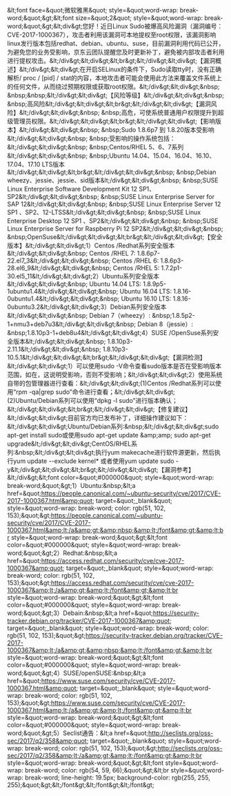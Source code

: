 &amp;lt;font face=&amp;quot;微软雅黑&amp;quot; style=&amp;quot;word-wrap: break-word;&amp;quot;&amp;gt;&amp;lt;font size=&amp;quot;2&amp;quot; style=&amp;quot;word-wrap: break-word;&amp;quot;&amp;gt;&amp;lt;div&amp;gt;您好！近日Linux Sudo被爆高风险漏洞（漏洞编号：CVE-2017-1000367），攻击者利用该漏洞可本地提权至root权限，该漏洞影响linux发行版本包括redhat、debian、ubuntu、suse，目前漏洞利用代码已公开，为避免您的业务受影响，京东云团队提醒您及时更新补丁，避免被内部攻击者利用进行提权攻击。&amp;lt;/div&amp;gt;&amp;lt;div&amp;gt;&amp;lt;br&amp;gt;&amp;lt;/div&amp;gt;&amp;lt;div&amp;gt;【漏洞概述】&amp;lt;/div&amp;gt;&amp;lt;div&amp;gt;在开启SELinux的条件下，Sudo读取tty时，没有正确解析/ proc / [pid] / stat的内容，本地攻击者可能会使用此方法来覆盖文件系统上的任何文件，从而绕过预期权限或获取root权限。&amp;lt;/div&amp;gt;&amp;lt;div&amp;gt;&amp;nbsp; &amp;nbsp;&amp;nbsp;&amp;lt;/div&amp;gt;&amp;lt;div&amp;gt;【风险等级】&amp;lt;/div&amp;gt;&amp;lt;div&amp;gt;&amp;nbsp; &amp;nbsp;高风险&amp;lt;/div&amp;gt;&amp;lt;div&amp;gt;&amp;lt;br&amp;gt;&amp;lt;/div&amp;gt;&amp;lt;div&amp;gt;【漏洞风险】&amp;lt;/div&amp;gt;&amp;lt;div&amp;gt;&amp;nbsp; &amp;nbsp;高危，可使系统普通用户权限提升到超级管理员权限。&amp;lt;/div&amp;gt;&amp;lt;div&amp;gt;&amp;lt;br&amp;gt;&amp;lt;/div&amp;gt;&amp;lt;div&amp;gt;【影响版本】&amp;lt;/div&amp;gt;&amp;lt;div&amp;gt;&amp;nbsp; &amp;nbsp;Sudo 1.8.6p7 到 1.8.20版本受影响&amp;lt;/div&amp;gt;&amp;lt;div&amp;gt;&amp;nbsp; &amp;nbsp;受影响的操作系统包括：&amp;lt;/div&amp;gt;&amp;lt;div&amp;gt;&amp;nbsp; &amp;nbsp;Centos/RHEL 5、6、7系列&amp;lt;/div&amp;gt;&amp;lt;div&amp;gt;&amp;nbsp; &amp;nbsp;Ubuntu 14.04、15.04、16.04、16.10、17.04、17.10 LTS版本&amp;lt;/div&amp;gt;&amp;lt;div&amp;gt;&amp;lt;br&amp;gt;&amp;lt;/div&amp;gt;&amp;lt;div&amp;gt;&amp;nbsp; &amp;nbsp;Debian wheezy、jessie、jessie、sid版本&amp;lt;/div&amp;gt;&amp;lt;div&amp;gt;&amp;nbsp; &amp;nbsp;SUSE Linux Enterprise Software Development Kit 12 SP1、SP2&amp;lt;/div&amp;gt;&amp;lt;div&amp;gt;&amp;nbsp; &amp;nbsp;SUSE Linux Enterprise Server for SAP 12&amp;lt;/div&amp;gt;&amp;lt;div&amp;gt;&amp;nbsp; &amp;nbsp;SUSE Linux Enterprise Server 12 SP1 、SP2、12-LTSS&amp;lt;/div&amp;gt;&amp;lt;div&amp;gt;&amp;nbsp; &amp;nbsp;SUSE Linux Enterprise Desktop 12 SP1 、SP2&amp;lt;/div&amp;gt;&amp;lt;div&amp;gt;&amp;nbsp; &amp;nbsp;SUSE Linux Enterprise Server for Raspberry Pi 12 SP2&amp;lt;/div&amp;gt;&amp;lt;div&amp;gt;&amp;nbsp; &amp;nbsp;OpenSuse&amp;lt;/div&amp;gt;&amp;lt;div&amp;gt;&amp;lt;br&amp;gt;&amp;lt;/div&amp;gt;&amp;lt;div&amp;gt;【安全版本】&amp;lt;/div&amp;gt;&amp;lt;div&amp;gt;1）Centos /Redhat系列安全版本&amp;lt;/div&amp;gt;&amp;lt;div&amp;gt;&amp;nbsp; Centos /RHEL 7: 1.8.6p7-22.el7_3&amp;lt;/div&amp;gt;&amp;lt;div&amp;gt;&amp;nbsp; Centos /RHEL 6: 1.8.6p3-28.el6_9&amp;lt;/div&amp;gt;&amp;lt;div&amp;gt;&amp;nbsp; Centos /RHEL 5: 1.7.2p1-30.el5_11&amp;lt;/div&amp;gt;&amp;lt;div&amp;gt;2）Ubuntu系列安全版本&amp;lt;/div&amp;gt;&amp;lt;div&amp;gt;&amp;nbsp; Ubuntu 14.04 LTS: 1.8.9p5-1ubuntu1.4&amp;lt;/div&amp;gt;&amp;lt;div&amp;gt;&amp;nbsp; Ubuntu 16.04 LTS: 1.8.16-0ubuntu1.4&amp;lt;/div&amp;gt;&amp;lt;div&amp;gt;&amp;nbsp; Ubuntu 16.10 LTS: 1.8.16-0ubuntu3.2&amp;lt;/div&amp;gt;&amp;lt;div&amp;gt;3）Debian系列安全版本&amp;lt;/div&amp;gt;&amp;lt;div&amp;gt;&amp;nbsp; Debian 7（wheezy）: &amp;nbsp;1.8.5p2-1+nmu3+deb7u3&amp;lt;/div&amp;gt;&amp;lt;div&amp;gt;&amp;nbsp; Debian 8（jessie）: &amp;nbsp;1.8.10p3-1+deb8u4&amp;lt;/div&amp;gt;&amp;lt;div&amp;gt;4）SUSE /OpenSuse系列安全版本&amp;lt;/div&amp;gt;&amp;lt;div&amp;gt;&amp;nbsp; 1.8.10p3-2.11.1&amp;lt;/div&amp;gt;&amp;lt;div&amp;gt;&amp;nbsp; 1.8.10p3-10.5.1&amp;lt;/div&amp;gt;&amp;lt;div&amp;gt;&amp;lt;br&amp;gt;&amp;lt;/div&amp;gt;&amp;lt;div&amp;gt;【漏洞检测】&amp;lt;/div&amp;gt;&amp;lt;div&amp;gt;1）可以使用sudo -V命令查看sudo版本是否在受影响版本范围，如在，这说明受影响，否则不受影响；&amp;lt;/div&amp;gt;&amp;lt;div&amp;gt;2）使用系统自带的包管理器进行查看：&amp;lt;/div&amp;gt;&amp;lt;div&amp;gt;(1)Centos /Redhat系列可以使用“rpm -qa|grep sudo”命令进行查看；&amp;lt;/div&amp;gt;&amp;lt;div&amp;gt;(2)Ubuntu/Debian系列可以使用“dpkg -l sudo”进行版本确认；&amp;lt;/div&amp;gt;&amp;lt;div&amp;gt;&amp;lt;br&amp;gt;&amp;lt;/div&amp;gt;&amp;lt;div&amp;gt;【修复建议】&amp;lt;/div&amp;gt;&amp;lt;div&amp;gt;目前官方均已发布补丁，详细操作建议如下：&amp;lt;/div&amp;gt;&amp;lt;div&amp;gt;Ubuntu/Debian系列:&amp;nbsp;&amp;lt;/div&amp;gt;&amp;lt;div&amp;gt;sudo apt-get install sudo或使用sudo apt-get update &amp;amp;amp; sudo apt-get upgrade&amp;lt;/div&amp;gt;&amp;lt;div&amp;gt;CentOS/RHEL系列:&amp;nbsp;&amp;lt;/div&amp;gt;&amp;lt;div&amp;gt;执行yum makecache进行软件源更新，然后执行yum update --exclude kernel* 或者使用yum update sudo -y&amp;lt;/div&amp;gt;&amp;lt;div&amp;gt;&amp;lt;br&amp;gt;&amp;lt;/div&amp;gt;&amp;lt;div&amp;gt;【漏洞参考】&amp;lt;/div&amp;gt;&amp;lt;font color=&amp;quot;#000000&amp;quot; style=&amp;quot;word-wrap: break-word;&amp;quot;&amp;gt;1）Ubuntu:&amp;nbsp;&amp;lt;a href=&amp;quot;https://people.canonical.com/~ubuntu-security/cve/2017/CVE-2017-1000367.html&amp;quot; target=&amp;quot;_blank&amp;quot; style=&amp;quot;word-wrap: break-word; color: rgb(51, 102, 153);&amp;quot;&amp;gt;https://people.canonical.com/~ubuntu-security/cve/2017/CVE-2017-1000367.html&amp;lt;/a&amp;gt;&amp;nbsp;&amp;lt;/font&amp;gt;&amp;lt;br style=&amp;quot;word-wrap: break-word;&amp;quot;&amp;gt;&amp;lt;font color=&amp;quot;#000000&amp;quot; style=&amp;quot;word-wrap: break-word;&amp;quot;&amp;gt;2）Redhat:&amp;nbsp;&amp;lt;a href=&amp;quot;https://access.redhat.com/security/cve/cve-2017-1000367&amp;quot; target=&amp;quot;_blank&amp;quot; style=&amp;quot;word-wrap: break-word; color: rgb(51, 102, 153);&amp;quot;&amp;gt;https://access.redhat.com/security/cve/cve-2017-1000367&amp;lt;/a&amp;gt;&amp;lt;/font&amp;gt;&amp;lt;br style=&amp;quot;word-wrap: break-word;&amp;quot;&amp;gt;&amp;lt;font color=&amp;quot;#000000&amp;quot; style=&amp;quot;word-wrap: break-word;&amp;quot;&amp;gt;3）Debain:&amp;nbsp;&amp;lt;a href=&amp;quot;https://security-tracker.debian.org/tracker/CVE-2017-1000367&amp;quot; target=&amp;quot;_blank&amp;quot; style=&amp;quot;word-wrap: break-word; color: rgb(51, 102, 153);&amp;quot;&amp;gt;https://security-tracker.debian.org/tracker/CVE-2017-1000367&amp;lt;/a&amp;gt;&amp;nbsp;&amp;lt;/font&amp;gt;&amp;lt;br style=&amp;quot;word-wrap: break-word;&amp;quot;&amp;gt;&amp;lt;font color=&amp;quot;#000000&amp;quot; style=&amp;quot;word-wrap: break-word;&amp;quot;&amp;gt;4）SUSE/openSUSE:&amp;nbsp;&amp;lt;a href=&amp;quot;https://www.suse.com/security/cve/CVE-2017-1000367.html&amp;quot; target=&amp;quot;_blank&amp;quot; style=&amp;quot;word-wrap: break-word; color: rgb(51, 102, 153);&amp;quot;&amp;gt;https://www.suse.com/security/cve/CVE-2017-1000367.html&amp;lt;/a&amp;gt;&amp;lt;/font&amp;gt;&amp;lt;br style=&amp;quot;word-wrap: break-word;&amp;quot;&amp;gt;&amp;lt;font color=&amp;quot;#000000&amp;quot; style=&amp;quot;word-wrap: break-word;&amp;quot;&amp;gt;5）Seclist通告：&amp;lt;a href=&amp;quot;http://seclists.org/oss-sec/2017/q2/358&amp;quot; target=&amp;quot;_blank&amp;quot; style=&amp;quot;word-wrap: break-word; color: rgb(51, 102, 153);&amp;quot;&amp;gt;http://seclists.org/oss-sec/2017/q2/358&amp;lt;/a&amp;gt;&amp;lt;/font&amp;gt;&amp;lt;br style=&amp;quot;word-wrap: break-word;&amp;quot;&amp;gt;&amp;lt;font style=&amp;quot;word-wrap: break-word; color: rgb(54, 59, 66);&amp;quot;&amp;gt;&amp;lt;br style=&amp;quot;word-wrap: break-word; line-height: 19.5px; background-color: rgb(255, 255, 255);&amp;quot;&amp;gt;&amp;lt;/font&amp;gt;&amp;lt;/font&amp;gt;&amp;lt;/font&amp;gt;